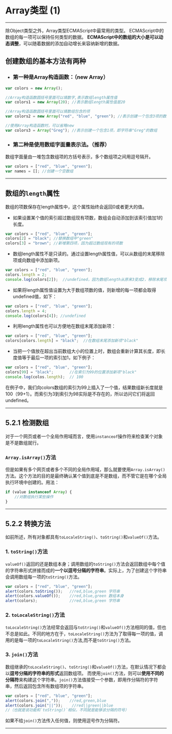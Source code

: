 # Array类型 (1)
----
除Object类型之外，Array类型ECMAScript中最常用的类型。
ECMAScript中的数组的每一项可以保持任何类型的数据。
**ECMAScript中的数组的大小是可以动态调整**，可以随着数据的添加自动增长来容纳新增的数据。

## 创建数组的基本方法有两种

- ### 第一种是Array构造函数：（new Array）
```js
var colors = new Array(); 

//Array构造函数圆括号里面可以填数字,表示数组length属性值
var colors1 = new Array(20); //表示数组length属性值是20

//Array构造函数圆括号里面可以填数组包含的项
var colors2 = new Array("red", "blue", "green"); //表示创建一个包含3项的数组

//使用Array构造函数时，可以省略new
var colors3 = Array("Greg"); //表示创建一个包含1项，即字符串"Greg"的数组 
```

- ### 第二种是使用数组字面量表示法。（**推荐**）
数组字面量由一堆包含数组项的方括号表示，多个数组项之间用逗号隔开。
```js
var colors = ["red", "blue", "green"];
var names = []; //创建一个空数组
```
---
## 数组的`length`属性
数组的项数保存在length属性中，这个属性始终会返回0或者更大的值。
- 如果设置某个值的索引超过数组现有项数，数组会自动添加到该索引值加1的长度。
```js
var colors = ["red", "blue", "green"];
colors[2] = "black"; //替换数组中"green"
colors[3] = "brown"; //新增第四项，因为超过数组现有的项数
```

- 数组length属性不是只读的。通过设置length属性值，可以从数组的末尾移除项或向数组中添加新项。
```js
var colors = ["red", "blue", "green"];
colors.length = 2;
console.log(colors[2]);  //undefined，因为数组length从原来3变成2，移除末尾项"green"
```

- 如果将length属性值设置为大于数组项数的值，则新增的每一项都会取得undefined值，如下：
```js
var colors = ["red", "blue", "green"];
colors.length = 4;
console.log(colors[4]); //undefined
```

- 利用length属性也可以方便地在数组末尾添加新项：
```js
var colors = ["red", "blue", "green"];
colors[colors.length] = "black";  //在数组末尾添加新项"black"
```

- 当把一个值放在超出当前数组大小的位置上时，数组会重新计算其长度，即长度值等于最后一项的索引加1，如下例子：
```js
var colors = ["red", "blue", "green"];
colors[99] = "black";       //在索引为99的位置添加新项"black"
console.log(colos.length);  // 100
```
在例子中，我们向colors数组的索引为99上插入了一个值，结果数组新长度就是100（99+1）。而索引为3到索引为98实际是不存在的，所以访问它们将返回undefined。

---

## 5.2.1 检测数组
对于一个网页或者一个全局作用域而言，使用`instanceof`操作符来检查某个对象是不是数组就行。
### `Array.isArray()`方法
但是如果有多个网页或者多个不同的全局作用域，那么就要使用`Array.isArray()`方法。这个方法的目的是最终确认某个值到底是不是数组，而不管它是在哪个全局执行环境中创建的。用法：
```js
if (value instanceof Array) {
    //对数组执行某些操作
}
```

---

## 5.2.2 转换方法
如前所述，所有对象都具有`toLocaleString()`、`toString()`和`valueOf()`方法。
### 1. `toString()`方法
`valueOf()`返回的还是数组本身；调用数组的`toString()`方法会返回数组中每个值的字符串形式拼接而成的**一个以逗号分隔的字符串**。实际上，为了创建这个字符串会调用数组每一项的`toString()`方法。
```js
var colors = ["red", "blue", "green"];
alert(colors.toString());   //red,blue,green 字符串
alert(colors.valueOf());    //red,blue,green 数组本身
alert(colors);              //red,blue,green 字符串
```

### 2. `toLocaleString()`方法
`toLocaleString()`方法经常会返回与`toString()`和`valueOf()`方法相同的值，但也不总是如此。不同的地方在于，`toLocaleString()`方法为了取得每一项的值，调用的是每一项的`toLocaleString()`方法,而不是`toString()`方法。

### 3. `join()`方法
数组继承的`toLocaleString()`、`toString()`和`valueOf()`方法，在默认情况下都会以**逗号分隔的字符串的形式**返回数组项。
而使用`join()`方法，则可以**使用不同的分隔符**来构建这个字符串。`join()`方法值接受一个参数，即用作分隔符的字符串，然后返回包含所有数组项的字符串。
```js
var colors = ["red", "blue", "green"];
alert(colors.join(","));    //red,green,blue
alert(colors.join("||"));    //red||green||blue
//（也就是说功能和`toString()`相似，不同就是能够该分隔的符号）
```
如果不给`join()`方法传入任何值，则使用逗号作为分隔符。

---

